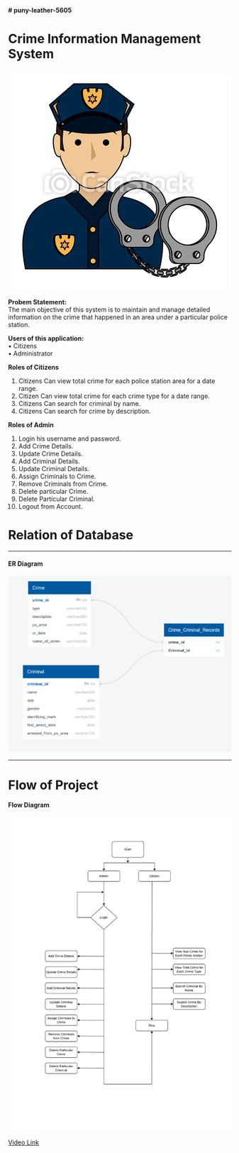 **# puny-leather-5605**
# Crime Information Management System
![](./Extras/Logo.png)

**Probem Statement:**  
The main objective of this system is to maintain and manage detailed information on the
crime that happened in an area under a particular police station.

                                                      
**Users of this application:**   
• Citizens  
• Administrator

**Roles of Citizens** 
1)  Citizens Can view total crime for each police station area for a date range.  
2) Citizen Can view total crime for each crime type for a date range.
3) Citizens Can search for criminal by name.
4) Citizens Can search for crime by description.

**Roles of Admin** 
1) Login his username and password. 
2) Add Crime Details.
3) Update Crime Details.
4) Add Criminal Details.
5) Update Criminal Details.
6) Assign Criminals to Crime.
7) Remove Criminals from Crime.
8) Delete particular Crime.
9) Delete Particular Criminal.
10) Logout from Account.

# Relation of Database
------------------
#### **ER Diagram** 
![](./Extras/Database%20Schema.png)

------------------
# Flow of Project
#### **Flow Diagram**
![alt](./Extras/Flow-Diagram.jpg)

[Video Link](https://drive.google.com/drive/folders/1TwH_HC35iOmNbGDVx_hDW-0mT_TBDUTM)

